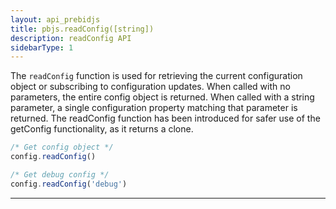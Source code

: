 ```yaml
---
layout: api_prebidjs
title: pbjs.readConfig([string])
description: readConfig API
sidebarType: 1
---
```



The `readConfig` function is used for retrieving the current configuration object or subscribing to configuration updates. When called with no parameters, the entire config object is returned. When called with a string parameter, a single configuration property matching that parameter is returned.  The readConfig function has been introduced for safer use of the getConfig functionality, as it returns a clone. 

```javascript
/* Get config object */
config.readConfig()

/* Get debug config */
config.readConfig('debug')
```

<hr class="full-rule" />
